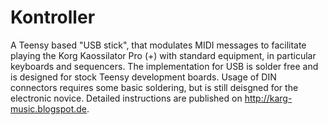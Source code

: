 # Kontroller
A Teensy based "USB stick", that modulates MIDI messages to facilitate playing the Korg Kaossilator Pro (+) with standard equipment, in particular keyboards and sequencers. The implementation for USB is solder free and is designed for stock Teensy development boards. Usage of DIN connectors requires some basic soldering, but is still deisgned for the electronic novice. Detailed instructions are published on http://karg-music.blogspot.de.
